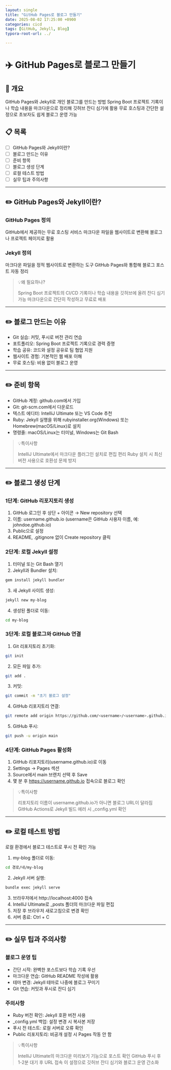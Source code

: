 ```yaml
---
layout: single
title: "GitHub Pages로 블로그 만들기"
date: 2025-08-02 17:25:00 +0900
categories: cicd
tags: [GitHub, Jekyll, Blog]
typora-root-url: ../

---
```


# ✈️ GitHub Pages로 블로그 만들기

## 🎯 개요

GitHub Pages와 Jekyll로 개인 블로그를 만드는 방법
Spring Boot 프로젝트 기록이나 학습 내용을 마크다운으로 정리해 깃허브 잔디 심기에 활용
무료 호스팅과 간단한 설정으로 초보자도 쉽게 블로그 운영 가능

## 📋 목록

- [ ]  GitHub Pages와 Jekyll이란?
- [ ]  블로그 만드는 이유
- [ ]  준비 항목
- [ ]  블로그 생성 단계
- [ ]  로컬 테스트 방법
- [ ]  실무 팁과 주의사항

---

## ✏️ GitHub Pages와 Jekyll이란?

### GitHub Pages 정의

GitHub에서 제공하는 무료 호스팅 서비스
마크다운 파일을 웹사이트로 변환해 블로그나 프로젝트 페이지로 활용

### Jekyll 정의

마크다운 파일을 정적 웹사이트로 변환하는 도구
GitHub Pages와 통합해 블로그 포스트 자동 정리

> 💡왜 필요하나?
>
> Spring Boot 프로젝트의 CI/CD 기록이나 학습 내용을 깃허브에 올려 잔디 심기 가능
> 마크다운으로 간단히 작성하고 무료로 배포

---

## ✏️ 블로그 만드는 이유

- Git 실습: 커밋, 푸시로 버전 관리 연습
- 포트폴리오: Spring Boot 프로젝트 기록으로 경력 증명
- 학습 공유: 코드와 설정 공유로 팀 협업 지원
- 웹사이트 경험: 기본적인 웹 배포 이해
- 무료 호스팅: 비용 없이 블로그 운영

---

## ✏️ 준비 항목

- GitHub 계정: github.com에서 가입
- Git: git-scm.com에서 다운로드
- 텍스트 에디터: IntelliJ Ultimate 또는 VS Code 추천
- Ruby: Jekyll 실행을 위해 rubyinstaller.org(Windows) 또는 Homebrew(macOS/Linux)로 설치
- 명령줄: macOS/Linux는 터미널, Windows는 Git Bash

> 💡특이사항
>
> IntelliJ Ultimate에서 마크다운 플러그인 설치로 편집 편리
> Ruby 설치 시 최신 버전 사용으로 호환성 문제 방지

---

## ✏️ 블로그 생성 단계

### 1단계: GitHub 리포지토리 생성

1. GitHub 로그인 후 상단 + 아이콘 → New repository 선택
2. 이름: username.github.io (username은 GitHub 사용자 이름, 예: johndoe.github.io)
3. Public으로 설정
4. README, .gitignore 없이 Create repository 클릭

### 2단계: 로컬 Jekyll 설정

1. 터미널 또는 Git Bash 열기
2. Jekyll과 Bundler 설치:
```bash
gem install jekyll bundler
```
3. 새 Jekyll 사이트 생성:
```bash
jekyll new my-blog
```
4. 생성된 폴더로 이동:
```bash
cd my-blog
```

### 3단계: 로컬 블로그와 GitHub 연결

1. Git 리포지토리 초기화:
```bash
git init
```
2. 모든 파일 추가:
```bash
git add .
```
3. 커밋:
```bash
git commit -m "초기 블로그 설정"
```
4. GitHub 리포지토리 연결:
```bash
git remote add origin https://github.com/<username>/<username>.github.io.git
```
5. GitHub 푸시:
```bash
git push -u origin main
```

### 4단계: GitHub Pages 활성화

1. GitHub 리포지토리(username.github.io)로 이동
2. Settings → Pages 섹션
3. Source에서 main 브랜치 선택 후 Save
4. 몇 분 후 https://username.github.io 접속으로 블로그 확인

> 💡특이사항
>
> 리포지토리 이름이 username.github.io가 아니면 블로그 URL이 달라짐
> GitHub Actions로 Jekyll 빌드 에러 시 _config.yml 확인

---

## ✏️ 로컬 테스트 방법

로컬 환경에서 블로그 테스트로 푸시 전 확인 가능
1. my-blog 폴더로 이동:
```bash
cd 경로/내/my-blog
```
2. Jekyll 서버 실행:
```bash
bundle exec jekyll serve
```
3. 브라우저에서 http://localhost:4000 접속
4. IntelliJ Ultimate로 _posts 폴더의 마크다운 파일 편집
5. 저장 후 브라우저 새로고침으로 변경 확인
6. 서버 종료: Ctrl + C

---

## ✏️ 실무 팁과 주의사항

### 블로그 운영 팁

- 간단 시작: 완벽한 포스트보다 학습 기록 우선
- 마크다운 연습: GitHub README 작성에 활용
- 테마 변경: Jekyll 테마로 나중에 블로그 꾸미기
- Git 연습: 커밋과 푸시로 잔디 심기

### 주의사항

- Ruby 버전 확인: Jekyll 호환 버전 사용
- _config.yml 백업: 설정 변경 시 복사본 저장
- 푸시 전 테스트: 로컬 서버로 오류 확인
- Public 리포지토리: 비공개 설정 시 Pages 작동 안 함

> 💡특이사항
>
> IntelliJ Ultimate의 마크다운 미리보기 기능으로 포스트 확인
> GitHub 푸시 후 1-2분 대기 후 URL 접속
> 이 설정으로 깃허브 잔디 심기와 블로그 운영 간소화